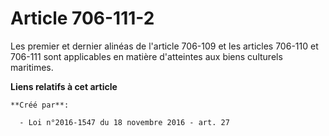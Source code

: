 # Article 706-111-2

Les premier et dernier alinéas de l'article 706-109 et les articles 706-110 et 706-111 sont applicables en matière
d'atteintes aux biens culturels maritimes.

**Liens relatifs à cet article**

	**Créé par**:

	  - Loi n°2016-1547 du 18 novembre 2016 - art. 27
